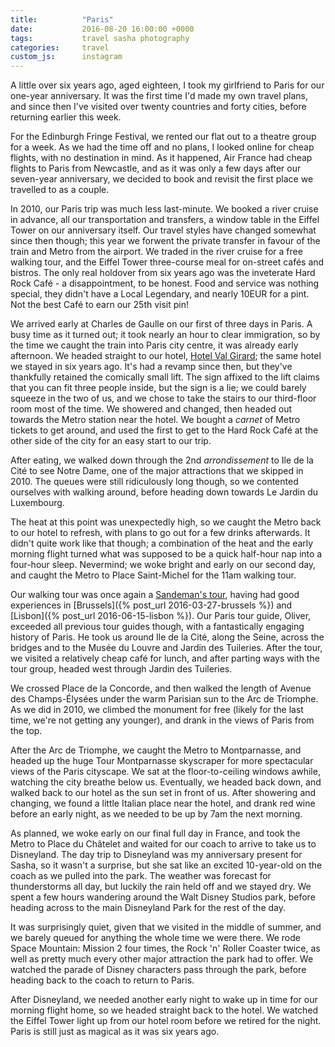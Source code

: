 ```yaml
---
title:          "Paris"
date:           2016-08-20 16:00:00 +0000
tags:           travel sasha photography
categories:     travel
custom_js:      instagram
---
```


A little over six years ago, aged eighteen, I took my girlfriend to Paris for our one-year anniversary. It was the first time I'd made my own travel plans, and since then I've visited over twenty countries and forty cities, before returning earlier this week.

<!-- Read More -->

For the Edinburgh Fringe Festival, we rented our flat out to a theatre group for a week. As we had the time off and no plans, I looked online for cheap flights, with no destination in mind. As it happened, Air France had cheap flights to Paris from Newcastle, and as it was only a few days after our seven-year anniversary, we decided to book and revisit the first place we travelled to as a couple.

In 2010, our Paris trip was much less last-minute. We booked a river cruise in advance, all our transportation and transfers, a window table in the Eiffel Tower on our anniversary itself. Our travel styles have changed somewhat since then though; this year we forwent the private transfer in favour of the train and Metro from the airport. We traded in the river cruise for a free walking tour, and the Eiffel Tower three-course meal for on-street cafés and bistros. The only real holdover from six years ago was the inveterate Hard Rock Café - a disappointment, to be honest. Food and service was nothing special, they didn't have a Local Legendary, and nearly 10EUR for a pint. Not the best Café to earn our 25th visit pin!

We arrived early at Charles de Gaulle on our first of three days in Paris. A busy time as it turned out; it took nearly an hour to clear immigration, so by the time we caught the train into Paris city centre, it was already early afternoon. We headed straight to our hotel, [Hotel Val Girard][hotel-val-girard]; the same hotel we stayed in six years ago. It's had a revamp since then, but they've thankfully retained the comically small lift. The sign affixed to the lift claims that you can fit three people inside, but the sign is a lie; we could barely squeeze in the two of us, and we chose to take the stairs to our third-floor room most of the time. We showered and changed, then headed out towards the Metro station near the hotel. We bought a *carnet* of Metro tickets to get around, and used the first to get to the Hard Rock Café at the other side of the city for an easy start to our trip.

After eating, we walked down through the 2nd *arrondissement* to Ile de la Cité to see Notre Dame, one of the major attractions that we skipped in 2010. The queues were still ridiculously long though, so we contented ourselves with walking around, before heading down towards Le Jardin du Luxembourg.

<div class="instagram-container">
    <blockquote class="instagram-media" data-instgrm-captioned data-instgrm-version="6">
        <a href="https://www.instagram.com/p/BJNa-lzAKj-/" target="_blank"></a>
    </blockquote>
</div>

The heat at this point was unexpectedly high, so we caught the Metro back to our hotel to refresh, with plans to go out for a few drinks afterwards. It didn't quite work like that though; a combination of the heat and the early morning flight turned what was supposed to be a quick half-hour nap into a four-hour sleep. Nevermind; we woke bright and early on our second day, and caught the Metro to Place Saint-Michel for the 11am walking tour.

Our walking tour was once again a [Sandeman's tour][sandemans-paris-tour], having had good experiences in [Brussels]({% post_url 2016-03-27-brussels %}) and [Lisbon]({% post_url 2016-06-15-lisbon %}). Our Paris tour guide, Oliver, exceeded all previous tour guides though, with a fantastically engaging history of Paris. He took us around Ile de la Cité, along the Seine, across the bridges and to the Musée du Louvre and Jardin des Tuileries. After the tour, we visited a relatively cheap café for lunch, and after parting ways with the tour group, headed west through Jardin des Tuileries.

We crossed Place de la Concorde, and then walked the length of Avenue des Champs-Élysées under the warm Parisian sun to the Arc de Triomphe. As we did in 2010, we climbed the monument for free (likely for the last time, we're not getting any younger), and drank in the views of Paris from the top.

<div class="instagram-container">
    <blockquote class="instagram-media" data-instgrm-captioned data-instgrm-version="6">
        <a href="https://www.instagram.com/p/BJOIm_ZAY7b/" target="_blank"></a>
    </blockquote>
</div>

After the Arc de Triomphe, we caught the Metro to Montparnasse, and headed up the huge Tour Montparnasse skyscraper for more spectacular views of the Paris cityscape. We sat at the floor-to-ceiling windows awhile, watching the city breathe below us. Eventually, we headed back down, and walked back to our hotel as the sun set in front of us. After showering and changing, we found a little Italian place near the hotel, and drank red wine before an early night, as we needed to be up by 7am the next morning.

As planned, we woke early on our final full day in France, and took the Metro to Place du Châtelet and waited for our coach to arrive to take us to Disneyland. The day trip to Disneyland was my anniversary present for Sasha, so it wasn't a surprise, but she sat like an excited 10-year-old on the coach as we pulled into the park. The weather was forecast for thunderstorms all day, but luckily the rain held off and we stayed dry. We spent a few hours wandering around the Walt Disney Studios park, before heading across to the main Disneyland Park for the rest of the day.

<div class="instagram-container">
    <blockquote class="instagram-media" data-instgrm-captioned data-instgrm-version="6">
        <a href="https://www.instagram.com/p/BJSAE_2gAmL/" target="_blank"></a>
    </blockquote>
</div>

It was surprisingly quiet, given that we visited in the middle of summer, and we barely queued for anything the whole time we were there. We rode Space Mountain: Mission 2 four times, the Rock 'n' Roller Coaster twice, as well as pretty much every other major attraction the park had to offer. We watched the parade of Disney characters pass through the park, before heading back to the coach to return to Paris.

After Disneyland, we needed another early night to wake up in time for our morning flight home, so we headed straight back to the hotel. We watched the Eiffel Tower light up from our hotel room before we retired for the night. Paris is still just as magical as it was six years ago.

[hotel-val-girard]: http://www.girard-hotel-paris.com/
[sandemans-paris-tour]: http://www.neweuropetours.eu/paris/en/home